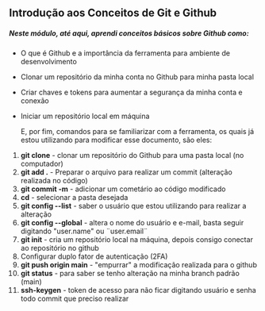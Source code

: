 ## Introdução aos Conceitos de Git e Github



##### Neste módulo, até aqui, aprendi conceitos básicos sobre Github como:



- O que é Github e a importância da ferramenta para ambiente de desenvolvimento

- Clonar um repositório da minha conta no Github para minha pasta local

- Criar chaves e tokens para aumentar a segurança da minha conta e conexão

- Iniciar um repositório local em máquina

  

  E, por fim, comandos para se familiarizar com a ferramenta, os quais já estou utilizando para modificar esse documento, são eles:

1. **git clone** - clonar um repositório do Github para uma pasta local (no computador)
2. **git add .** - Preparar o arquivo para realizar um commit (alteração realizada no código)
3. **git commit -m** - adicionar um cometário ao código modificado
4. **cd** - selecionar a pasta desejada
5. **git config --list** - saber o usuário que estou utilizando para realizar a alteração
6. **git config --global** - altera o nome do usuário e e-mail, basta seguir digitando "user.name" ou ¨user.email¨
7. **git init** - cria um repositório local na máquina, depois consigo conectar ao repositório no github
8. Configurar duplo fator de autenticação (2FA)
9. **git push origin main** - "empurrar" a modificação realizada para o github
10. **git status** - para saber se tenho alteração na minha branch padrão (main)
11. **ssh-keygen** - token de acesso para não ficar digitando usuário e senha todo commit que preciso realizar

